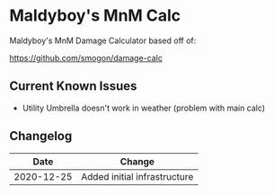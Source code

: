 # Maldyboy's MnM Calc

Maldyboy's MnM Damage Calculator based off of:

https://github.com/smogon/damage-calc

## Current Known Issues
- Utility Umbrella doesn't work in weather (problem with main calc)

## Changelog
|Date|Change|
|----|------|
|2020-12-25|Added initial infrastructure|
